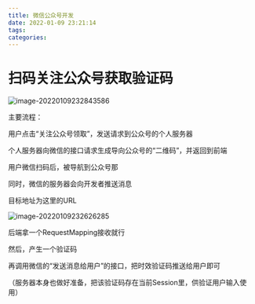 ```yaml
---
title: 微信公众号开发
date: 2022-01-09 23:21:14
tags:
categories:
---
```


# 扫码关注公众号获取验证码

![image-20220109232843586](https://picgo-freejim.oss-cn-beijing.aliyuncs.com/to_upload/image-20220109232843586.png)

主要流程：

用户点击“关注公众号领取”，发送请求到公众号的个人服务器

个人服务器向微信的接口请求生成导向公众号的“二维码”，并返回到前端

用户微信扫码后，被导航到公众号那

同时，微信的服务器会向开发者推送消息

目标地址为这里的URL

![image-20220109232626285](https://picgo-freejim.oss-cn-beijing.aliyuncs.com/to_upload/image-20220109232626285.png)



后端拿一个RequestMapping接收就行

然后，产生一个验证码

再调用微信的“发送消息给用户”的接口，把时效验证码推送给用户即可

（服务器本身也做好准备，把该验证码存在当前Session里，供验证用户输入使用）




